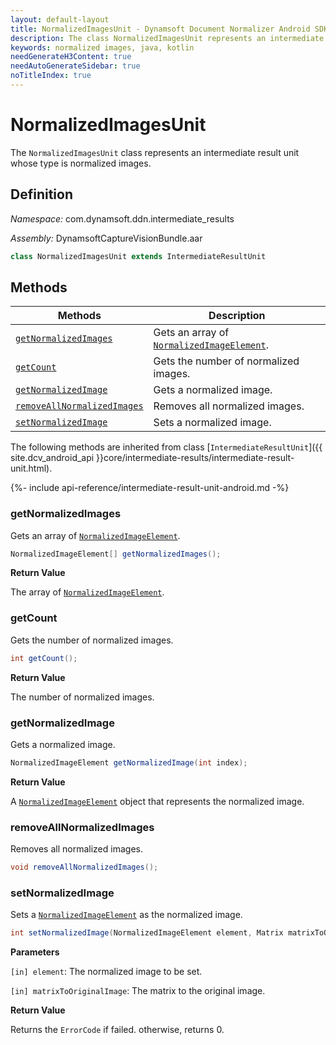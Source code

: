 ```yaml
---
layout: default-layout
title: NormalizedImagesUnit - Dynamsoft Document Normalizer Android SDK API Reference
description: The class NormalizedImagesUnit represents an intermediate result unit whose type is normalized images.
keywords: normalized images, java, kotlin
needGenerateH3Content: true
needAutoGenerateSidebar: true
noTitleIndex: true
---
```


# NormalizedImagesUnit

The `NormalizedImagesUnit` class represents an intermediate result unit whose type is normalized images.

## Definition

*Namespace:* com.dynamsoft.ddn.intermediate_results

*Assembly:* DynamsoftCaptureVisionBundle.aar

```java
class NormalizedImagesUnit extends IntermediateResultUnit
```

## Methods

| Methods | Description |
| ---------- | ----------- |
| [`getNormalizedImages`](#getnormalizedimages) | Gets an array of [`NormalizedImageElement`](normalized-image-element.md). |
| [`getCount`](#getcount) | Gets the number of normalized images. |
| [`getNormalizedImage`](#getnormalizedimage) | Gets a normalized image. |
| [`removeAllNormalizedImages`](#removeallnormalizedimages) | Removes all normalized images. |
| [`setNormalizedImage`](#setnormalizedimage) | Sets a normalized image. |

The following methods are inherited from class [`IntermediateResultUnit`]({{ site.dcv_android_api }}core/intermediate-results/intermediate-result-unit.html).

{%- include api-reference/intermediate-result-unit-android.md -%}

### getNormalizedImages

Gets an array of [`NormalizedImageElement`](normalized-image-element.md).

```java
NormalizedImageElement[] getNormalizedImages();
```

**Return Value**

The array of [`NormalizedImageElement`](normalized-image-element.md).

### getCount

Gets the number of normalized images.

```java
int getCount();
```

**Return Value**

The number of normalized images.

### getNormalizedImage

Gets a normalized image.

```java
NormalizedImageElement getNormalizedImage(int index);
```

**Return Value**

A [`NormalizedImageElement`](normalized-image-element.md) object that represents the normalized image.

### removeAllNormalizedImages

Removes all normalized images.

```java
void removeAllNormalizedImages();
```

### setNormalizedImage

Sets a [`NormalizedImageElement`](normalized-image-element.md) as the normalized image.

```java
int setNormalizedImage(NormalizedImageElement element, Matrix matrixToOriginalImage);
```

**Parameters**

`[in] element`: The normalized image to be set.

`[in] matrixToOriginalImage`: The matrix to the original image.

**Return Value**

Returns the `ErrorCode` if failed. otherwise, returns 0.
